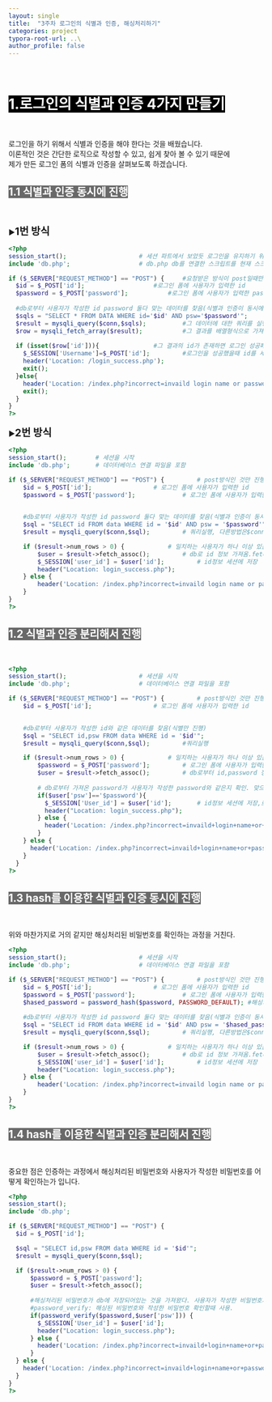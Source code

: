 ```yaml
---
layout: single
title:  "3주차 로그인의 식별과 인증, 해싱처리하기"
categories: project
typora-root-url: ..\
author_profile: false
---
```


<br>

# <span style="background:#000000; color:#ffffff">1.로그인의 식별과 인증 4가지 만들기</span>

<br>

로그인을 하기 위해서 식별과 인증을 해야 한다는 것을 배웠습니다.  
이론적인 것은 간단한 로직으로 작성할 수 있고,  쉽게 찾아 볼 수 있기 때문에   
제가 만든 로그인 폼의 식별과 인증을 살펴보도록 하겠습니다.



## <span style="background:#696969; color:#ffffff">1.1 식별과 인증 동시에 진행</span>

<br>

▶<span style='font-weight:bold; font-size:20px'>1번 방식</span>

```php
<?php
session_start();					# 세션 파트에서 보았듯 로그인을 유지하기 위해 사용.
include 'db.php';					# db.php db를 연결한 스크립트를 현재 스크립트에 포함시킴.(db를 이용하기위함)

if ($_SERVER["REQUEST_METHOD"] == "POST") {		#요청받은 방식이 post일때만 진행 # if의()는 true를 뜻한다.  
  $id = $_POST['id'];					#로그인 폼에 사용자가 입력한 id
  $password = $_POST['password'];			#로그인 폼에 사용자가 입력한 password
  
  #db로부터 사용자가 작성한 id password 둘다 맞는 데이터를 찾음(식별과 인증이 동시에 들어감)
  $sqls = "SELECT * FROM DATA WHERE id='$id' AND psw='$password'";											   
  $result = mysqli_query($conn,$sqls);			#그 데이터에 대한 쿼리를 실행
  $row = mysqli_fetch_array($result);			#그 결과를 배열형식으로 가져옴
    
  if (isset($row['id'])){				#그 결과의 id가 존재하면 로그인 성공페이지로, 아니면 실패페이지로 각각보냄.
    $_SESSION['Username']=$_POST['id'];			#로그인을 성공했을때 id를 세션에 저장하여, 로그인 유지 
    header('Location: /login_success.php');
    exit();
  }else{
    header('Location: /index.php?incorrect=invaild login name or password');
    exit();
  }
} 
?>
```

▶<span style='font-weight:bold; font-size:20px'>2번 방식</span>

```php
<?php
session_start(); 		# 세션을 시작
include 'db.php'; 		# 데이터베이스 연결 파일을 포함

if ($_SERVER["REQUEST_METHOD"] == "POST") { 		# post방식인 것만 진행(확인하는 용도)
    $id = $_POST['id']; 				# 로그인 폼에 사용자가 입력한 id
    $password = $_POST['password']; 			# 로그인 폼에 사용자가 입력한 password

    
    #db로부터 사용자가 작성한 id password 둘다 맞는 데이터를 찾음(식별과 인증이 동시에 들어감) 
    $sql = "SELECT id FROM data WHERE id = '$id' AND psw = '$password'"; 
    $result = mysqli_query($conn,$sql); 		# 쿼리실행, 다른방법은$conn->query($sql); 

    if ($result->num_rows > 0) { 			# 일치하는 사용자가 하나 이상 있는 경우
        $user = $result->fetch_assoc(); 		# db로 id 정보 가져옴.fetch_assoc은 배열이 아닌 정보만 가져옴.
        $_SESSION['user_id'] = $user['id']; 		# id정보 세션에 저장
        header("Location: login_success.php"); 
    } else {
        header('Location: /index.php?incorrect=invaild login name or password');
    }
}
?> 
```



## <span style="background:#696969; color:#ffffff">1.2 식별과 인증 분리해서 진행</span>

<br>

```php
<?php
session_start(); 					# 세션을 시작
include 'db.php'; 					# 데이터베이스 연결 파일을 포함

if ($_SERVER["REQUEST_METHOD"] == "POST") { 		# post방식인 것만 진행(확인하는 용도)
    $id = $_POST['id']; 				# 로그인 폼에 사용자가 입력한 id

    
    #db로부터 사용자가 작성한 id와 같은 데이터를 찾음(식별만 진행) 
    $sql = "SELECT id,psw FROM data WHERE id = '$id'"; 		
    $result = mysqli_query($conn,$sql); 		#쿼리실행

    if ($result->num_rows > 0) { 			# 일치하는 사용자가 하나 이상 있는 경우
        $password = $_POST['password']; 		# 로그인 폼에 사용자가 입력한 password
        $user = $result->fetch_assoc(); 		# db로부터 id,password 정보 가져옴. 
       
        # db로부터 가져온 password가 사용자가 작성한 password와 같은지 확인. 맞으면 성공페이지,틀리면 실패페이지로 이동
        if($user['psw']=='$password'){				
          $_SESSION['User_id'] = $user['id']; 		# id정보 세션에 저장,로그인 유지를 위함.
          header("Location: login_success.php"); 
        } else {
          header('Location: /index.php?incorrect=invaild+login+name+or+password'); 
        } 
    } else {
      header('Location: /index.php?incorrect=invaild+login+name+or+password');
    }
  }
?>
```



## <span style="background:#696969; color:#ffffff">1.3 hash를 이용한 식별과 인증 동시에 진행</span>
<br>

위와 마찬가지로 거의 같지만 해싱처리된 비밀번호를 확인하는 과정을 거친다.

```php
<?php
session_start(); 					# 세션을 시작
include 'db.php'; 					# 데이터베이스 연결 파일을 포함

if ($_SERVER["REQUEST_METHOD"] == "POST") { 		# post방식인 것만 진행(확인하는 용도)
    $id = $_POST['id']; 				# 로그인 폼에 사용자가 입력한 id
    $password = $_POST['password']; 			# 로그인 폼에 사용자가 입력한 password
    $hased_password = password_hash($password, PASSWORD_DEFAULT); #해싱처리된 입력한 비밀번호
    
    #db로부터 사용자가 작성한 id password 둘다 맞는 데이터를 찾음(식별과 인증이 동시에 들어감) 
    $sql = "SELECT id FROM data WHERE id = '$id' AND psw = '$hased_password'"; 
    $result = mysqli_query($conn,$sql); 		# 쿼리실행, 다른방법은$conn->query($sql); 

    if ($result->num_rows > 0) { 			# 일치하는 사용자가 하나 이상 있는 경우
        $user = $result->fetch_assoc(); 		# db로 id 정보 가져옴.fetch_assoc은 배열이 아닌 정보만 가져옴.
        $_SESSION['user_id'] = $user['id']; 		# id정보 세션에 저장
        header("Location: login_success.php"); 
    } else {
        header('Location: /index.php?incorrect=invaild login name or password');
    }
}
?> 
```



## <span style="background:#696969; color:#ffffff">1.4 hash를 이용한 식별과 인증 분리해서 진행</span>
<br>

중요한 점은 인증하는 과정에서 해싱처리된 비밀번호와 사용자가 작성한 비밀번호를 어떻게 확인하는가 입니다.

```php
<?php
session_start(); 
include 'db.php'; 

if ($_SERVER["REQUEST_METHOD"] == "POST") {
  $id = $_POST['id']; 

  $sql = "SELECT id,psw FROM data WHERE id = '$id'";  
  $result = mysqli_query($conn,$sql); 

  if ($result->num_rows > 0) { 
      $password = $_POST['password']; 
      $user = $result->fetch_assoc(); 
      
      #해싱처리된 비밀번호가 db에 저장되어있는 것을 가져왔다. 사용자가 작성한 비밀번호가 맞는지 확인이 필요하다!!
      #password_verify: 해싱된 비밀번호와 작성한 비밀번호 확인할때 사용.
      if(password_verify($password,$user['psw'])) {         
        $_SESSION['User_id'] = $user['id']; 
        header("Location: login_success.php"); 
      } else {
        header('Location: /index.php?incorrect=invaild+login+name+or+password'); 
      } 
  } else {
    header('Location: /index.php?incorrect=invaild+login+name+or+password');
  }
}
?>
```

